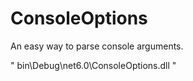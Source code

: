 # ConsoleOptions
An easy way to parse console arguments.
 
 "<ItemGroup>
  <Reference Include="ConsoleOptions">
    <HintPath>bin\Debug\net6.0\ConsoleOptions.dll</HintPath>
  </Reference>
</ItemGroup>"
